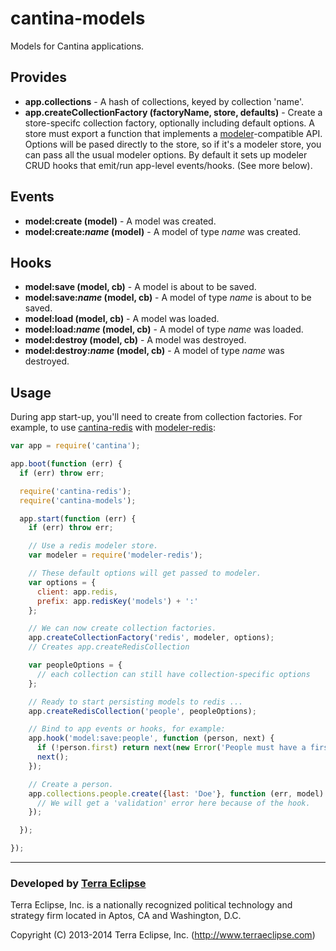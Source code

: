 cantina-models
==============

Models for Cantina applications.

Provides
--------

- **app.collections** - A hash of collections, keyed by collection 'name'.
- **app.createCollectionFactory (factoryName, store, defaults)** - Create a
store-specifc collection factory, optionally including default options. A store
must export a function that implements a
[modeler](https://github.com/carlos8f/modeler)-compatible API. Options will be
pased directly to the store, so if it's a modeler store, you can pass all the
usual modeler options. By default it sets up modeler CRUD hooks that emit/run
app-level events/hooks. (See more below).

Events
------

- **model:create (model)** - A model was created.
- **model:create:_name_ (model)** - A model of type _name_ was created.

Hooks
-----

- **model:save (model, cb)** - A model is about to be saved.
- **model:save:_name_ (model, cb)** - A model of type _name_ is about to be saved.
- **model:load (model, cb)** - A model was loaded.
- **model:load:_name_ (model, cb)** - A model of type _name_ was loaded.
- **model:destroy (model, cb)** - A model was destroyed.
- **model:destroy:_name_ (model, cb)** - A model of type _name_ was destroyed.

Usage
-----

During app start-up, you'll need to create from collection factories. For
example, to use [cantina-redis](https://github.com/cantina/cantina-redis) with
[modeler-redis](https://github.com/carlos8f/modeler-redis):

```js
var app = require('cantina');

app.boot(function (err) {
  if (err) throw err;

  require('cantina-redis');
  require('cantina-models');

  app.start(function (err) {
    if (err) throw err;

    // Use a redis modeler store.
    var modeler = require('modeler-redis');

    // These default options will get passed to modeler.
    var options = {
      client: app.redis,
      prefix: app.redisKey('models') + ':'
    };

    // We can now create collection factories.
    app.createCollectionFactory('redis', modeler, options);
    // Creates app.createRedisCollection

    var peopleOptions = {
      // each collection can still have collection-specific options
    };

    // Ready to start persisting models to redis ...
    app.createRedisCollection('people', peopleOptions);

    // Bind to app events or hooks, for example:
    app.hook('model:save:people', function (person, next) {
      if (!person.first) return next(new Error('People must have a first name'));
      next();
    });

    // Create a person.
    app.collections.people.create({last: 'Doe'}, function (err, model) {
      // We will get a 'validation' error here because of the hook.
    });

  });

});
```

- - -

### Developed by [Terra Eclipse](http://www.terraeclipse.com)
Terra Eclipse, Inc. is a nationally recognized political technology and
strategy firm located in Aptos, CA and Washington, D.C.

Copyright (C) 2013-2014 Terra Eclipse, Inc. (http://www.terraeclipse.com)